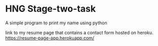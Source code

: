 # HNG Stage-two-task
A simple program to print my name using python 

link to my resume page that contains a contact form hosted on heroku. 
https://resume-page-app.herokuapp.com/
